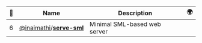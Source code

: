 |:star2: | Name | Description | 🌍|
|---|---|---|---|
|6|[@inaimathi](https://github.com/inaimathi)/[**serve-sml**](https://github.com/inaimathi/serve-sml)|Minimal SML-based web server||

